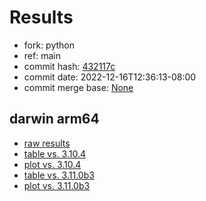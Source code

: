 # Results

- fork: python
- ref: main
- commit hash: [432117c](https://github.com/python/cpython/commit/432117c)
- commit date: 2022-12-16T12:36:13-08:00
- commit merge base: [None](https://github.com/python/cpython/commit/None)

## darwin arm64

- [raw results](bm-20221216-darwin-arm64-python-main-3.12.0a3+-432117c.json)
- [table vs. 3.10.4](bm-20221216-darwin-arm64-python-main-3.12.0a3+-432117c-vs-3.10.4.md)
- [plot vs. 3.10.4](bm-20221216-darwin-arm64-python-main-3.12.0a3+-432117c-vs-3.10.4.png)
- [table vs. 3.11.0b3](bm-20221216-darwin-arm64-python-main-3.12.0a3+-432117c-vs-3.11.0b3.md)
- [plot vs. 3.11.0b3](bm-20221216-darwin-arm64-python-main-3.12.0a3+-432117c-vs-3.11.0b3.png)

